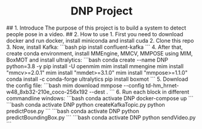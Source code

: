 <div align="center">

  # DNP Project
  
</div>
## 1. Introduce
The purpose of this project is to build a system to detect people pose in a video.
## 2. How to use
1. First you need to download docker and run docker, install miniconda and install cuda
2. Clone this repo
3. Now, install Kafka:
```bash
pip install confluent-kafka
```
4. After that, create conda environment, install MMEngine, MMCV, MMPOSE using MIM, BoxMOT and install ultralytics:
```bash
conda create --name DNP python=3.8 -y
pip install -U openmim
mim install mmengine
mim install "mmcv>=2.0.1"
mim install "mmdet>=3.1.0"
mim install "mmpose>=1.1.0"
conda install -c conda-forge ultralytics
pip install boxmot
```
5. Download the config file:
```bash
mim download mmpose --config td-hm_hrnet-w48_8xb32-210e_coco-256x192  --dest .
```
6. Run each block in different commandline windows:
```bash
conda activate DNP
docker-compose up
```
```bash
conda activate DNP
python createKafkaTopic.py
python predictPose.py
```
```bash
conda activate DNP
python predictBoundingBox.py
```
```bash
conda activate DNP
python sendVideo.py
```
